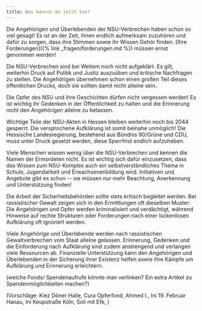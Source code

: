 ```yaml
---
title: Was kannst du jetzt tun?
---
```


Die Angehörigen und Überlebenden der NSU-Verbrechen haben schon so viel gesagt! Es ist an der Zeit, ihnen endlich aufmerksam zuzuhören und dafür zu sorgen, dass ihre Stimmen sowie ihr Wissen Gehör finden. [Ihre Forderungen]({% link _fragen/forderungen.md %}) müssen ernst genommen werden!

Die NSU-Verbrechen sind bei Weitem noch nicht aufgeklärt. Es gilt, weiterhin Druck auf Politik und Justiz auszuüben und kritische Nachfragen zu stellen. Die Angehörigen übernehmen schon einen großen Teil dieses öffentlichen Drucks, doch sie sollten damit nicht alleine sein. 

Die Opfer des NSU und ihre Geschichten dürfen nicht vergessen werden! Es ist wichtig ihr Gedenken in der Öffentlichkeit zu halten und die Erinnerung nicht den Angehörigen alleine zu belassen.

Wichtige Teile der NSU-Akten in Hessen bleiben weiterhin noch bis 2044 gesperrt. Die versprochene Aufklärung ist somit beinahe unmöglich! Die Hessische Landesregierung, bestehend aus Bündnis 90/Grüne und CDU, muss unter Druck gesetzt werden, diese Sperrfrist endlich aufzuheben.

Viele Menschen wissen wenig über die NSU-Verbrechen und kennen die Namen der Ermordeten nicht. Es ist wichtig sich dafür einzusetzen, dass das Wissen zum NSU-Komplex auch ein selbstverständliches Thema in Schule, Jugendarbeit und Erwachsenenbildung wird. Initiativen und Angebote gibt es schon -- sie müssen nur mehr Beachtung, Anerkennung und Unterstützung finden!

Die Arbeit der Sicherheitsbehörden sollte stets kritisch begleitet werden. Bei rassistischer Gewalt zeigen sich in den Ermittlungen oft dieselben Muster: Die Angehörigen und Opfer werden kriminalisiert und verdächtigt, während Hinweise auf rechte Strukturen oder Forderungen nach einer lückenlosen Aufklärung oft ignoriert werden. 

Viele Angehörige und Überlebende werden nach rassistischen Gewaltverbrechen vom Staat alleine gelassen. Erinnerung, Gedenken und die Einforderung nach Aufklärung sind zudem anstrengend und verlangen viele Ressourcen ab. Finanzielle Unterstützung kann den Angehörigen und Überlebenden in der Sicherung ihrer Existenz helfen sowie ihre Kämpfe um Aufklärung und Erinnerung erleichtern. 

(welche Fonds/ Spendenaufrufe könnte man verlinken? Ein extra Artikel zu Spendenmöglichkeiten machen?)

(Vorschläge: Kiez Döner Halle, Cura Opferfond, Ahmed I., Ini 19. Februar Hanau, Ini Keupstraße Köln, Soli mit Efe, )

